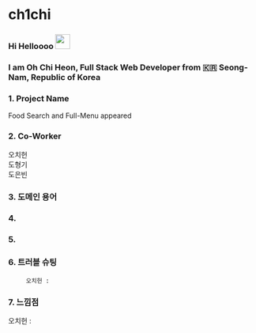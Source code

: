 # ch1chi

### Hi Helloooo <img src="https://raw.githubusercontent.com/MartinHeinz/MartinHeinz/master/wave.gif" width="30px">
### I am Oh Chi Heon, Full Stack Web Developer from :kr: Seong-Nam, Republic of Korea 

### 1. Project Name

Food Search and Full-Menu appeared

### 2. Co-Worker

오치헌 <br/>
도형기 <br/>
도은빈 <br/>

### 3. 도메인 용어

### 4. 



### 5. 



### 6. 트러블 슈팅
  
         오치헌 : 

### 7. 느낌점


오치헌 : 
